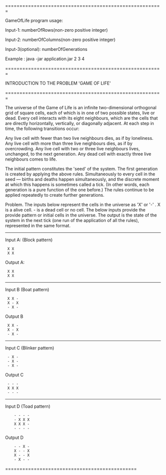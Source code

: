 
=======================================================

GameOfLife program usage:

Input-1: numberOfRows(non-zero positive integer)

Input-2: numberOfColumns(non-zero positive integer)

Input-3(optional): numberOfGenerations

Example : java -jar application.jar 2 3 4


=======================================================

INTRODUCTION TO THE PROBLEM 'GAME OF LIFE'

=======================================================

The universe of the Game of Life is an infinite two-dimensional orthogonal grid of square cells, each of which is in 
one of two possible states, live or dead. Every cell interacts with its eight neighbours, which are the cells that are 
directly horizontally, vertically, or diagonally adjacent. At each step in time, the following transitions occur:

Any live cell with fewer than two live neighbours dies, as if by loneliness.
Any live cell with more than three live neighbours dies, as if by overcrowding.
Any live cell with two or three live neighbours lives, unchanged, to the next generation.
Any dead cell with exactly three live neighbours comes to life.

The initial pattern constitutes the 'seed' of the system. The first generation is created by applying the above rules.
Simultaneously to every cell in the seed — births and deaths happen simultaneously, and the discrete moment at which this 
happens is sometimes called a tick. (In other words, each generation is a pure function of the one before.) The rules continue
to be applied repeatedly to create further generations.

Problem.
The inputs below represent the cells in the universe as 'X' or '-' . X is a alive cell. - is a dead cell or no cell. 
The below inputs provide the provide pattern or initial cells in the universe. The output is the state of the system in the 
next tick (one run of the application of all the rules), represented in the same format.

-------------------------------------------------------------------------------------------
Input A: (Block pattern)

     X X
     X X

Output A:

     X X
     X X

-------------------------------------------------------------------------------------------
Input B (Boat pattern)

     X X -
     X - X
     - X -

Output B

     X X -
     X - X
     - X -

-------------------------------------------------------------------------------------------
Input C (Blinker pattern)

     - X -
     - X -
     - X -

Output C

     - - -
     X X X
     - - -

-------------------------------------------------------------------------------------------
Input D (Toad pattern)
        
        - - - -
        - X X X
        X X X -
        - - - -

Output D

        - - X -
        X - - X
        X - - X
        - X - -

==============================================
